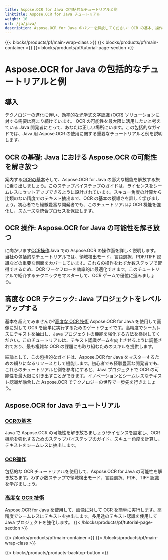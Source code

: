 ```yaml
---
title: Aspose.OCR for Java の包括的なチュートリアルと例
linktitle: Aspose.OCR for Java チュートリアル
weight: 10
url: /ja/java/
description: Aspose.OCR for Java のパワーを解放してください! OCR の基本、操作、高度なテクニックを学びます。ライセンスをセットアップし、領域を検出し、テキスト認識を強化します。
---
```


{{< blocks/products/pf/main-wrap-class >}}
{{< blocks/products/pf/main-container >}}
{{< blocks/products/pf/tutorial-page-section >}}

# Aspose.OCR for Java の包括的なチュートリアルと例


## 導入

テクノロジーの進化に伴い、効率的な光学式文字認識 (OCR) ソリューションに対する需要は高まり続けています。 OCR の可能性を最大限に活用したいと考えている Java 開発者にとって、あなたは正しい場所にいます。この包括的なガイドでは、Java 用 Aspose.OCR の使用に関する重要なチュートリアルと例を説明します。

## OCR の基礎: Java における Aspose.OCR の可能性を解き放つ

案内する[OCRの基本](./ocr-basics/)そして、Aspose.OCR for Java の膨大な機能を解放する旅に乗り出しましょう。このステップバイステップのガイドは、ライセンスをシームレスにセットアップできるように設計されています。スキュー角度の計算から比類のない精度でのテキスト抽出まで、OCR の基本の複雑さを詳しく学びましょう。初心者でも経験豊富な開発者でも、このチュートリアルは OCR 機能を強化し、スムーズな統合プロセスを保証します。

## OCR 操作: Aspose.OCR for Java の可能性を解き放つ

に向かいます[OCR操作](./ocr-operations/)Java での Aspose.OCR の操作面を詳しく説明します。当社の包括的なチュートリアルでは、領域検出モード、言語選択、PDF/TIFF 認識などの重要な側面をカバーしています。これらの操作をわずか数ステップで習得できるため、OCR ワークフローを効率的に最適化できます。このチュートリアルで紹介するテクニックをマスターして、OCR ゲームで優位に進みましょう。

## 高度な OCR テクニック: Java プロジェクトをレベルアップする

基本を超えてみませんか?[高度な OCR 技術](./advanced-ocr-techniques/) Aspose.OCR for Java を使用して画像に対して OCR を簡単に実行するためのゲートウェイです。高精度でシームレスにテキストを抽出し、Java プロジェクトの機能を強化する方法を検討してください。このチュートリアルは、テキスト認識ゲームを向上させるように調整されており、最も複雑な OCR の課題にも取り組むためのスキルを提供します。

結論として、この包括的なガイドは、Aspose.OCR for Java をマスターするための頼りになるリソースとして機能します。初心者でも経験豊富な開発者でも、これらのチュートリアルと例を参考にすると、Java プロジェクトで OCR の可能性を最大限に引き出すことができます。イノベーションとシームレスなテキスト認識が融合した Aspose.OCR でテクノロジーの世界で一歩先を行きましょう。
## Aspose.OCR for Java チュートリアル
### [OCRの基本](./ocr-basics/)
Java で Aspose.OCR の可能性を解き放ちましょう!ライセンスを設定し、OCR 機能を強化するためのステップバイステップのガイド。スキュー角度を計算し、テキストをシームレスに抽出します。
### [OCR操作](./ocr-operations/)
包括的な OCR チュートリアルを使用して、Aspose.OCR for Java の可能性を解き放ちます。わずか数ステップで領域検出モード、言語選択、PDF、TIFF 認識を学びましょう。
### [高度な OCR 技術](./advanced-ocr-techniques/)
Aspose.OCR for Java を使用して、画像に対して OCR を簡単に実行します。高精度でシームレスにテキストを抽出します。多用途のテキスト認識を使用して Java プロジェクトを強化します。
{{< /blocks/products/pf/tutorial-page-section >}}

{{< /blocks/products/pf/main-container >}}
{{< /blocks/products/pf/main-wrap-class >}}

{{< blocks/products/products-backtop-button >}}
